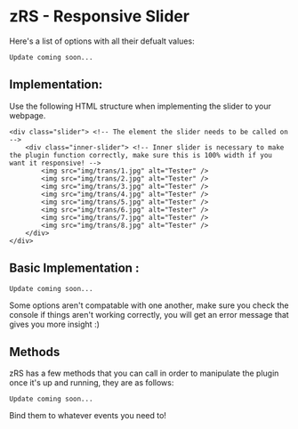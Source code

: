 zRS - Responsive Slider
===

Here's a list of options with all their defualt values:

	Update coming soon...

Implementation:
---

Use the following HTML structure when implementing the slider to your webpage.

	<div class="slider"> <!-- The element the slider needs to be called on -->
		<div class="inner-slider"> <!-- Inner slider is necessary to make the plugin function correctly, make sure this is 100% width if you want it responsive! -->
			<img src="img/trans/1.jpg" alt="Tester" />
			<img src="img/trans/2.jpg" alt="Tester" />
			<img src="img/trans/3.jpg" alt="Tester" />
			<img src="img/trans/4.jpg" alt="Tester" />
			<img src="img/trans/5.jpg" alt="Tester" />
			<img src="img/trans/6.jpg" alt="Tester" />
			<img src="img/trans/7.jpg" alt="Tester" />
			<img src="img/trans/8.jpg" alt="Tester" />
		</div>
	</div>

Basic Implementation :
---

	Update coming soon...

Some options aren't compatable with one another, make sure you check the console if things aren't working correctly, you will get an error message that gives you more insight :)

Methods
---

zRS has a few methods that you can call in order to manipulate the plugin once it's up and running, they are as follows:

	Update coming soon...

Bind them to whatever events you need to!








